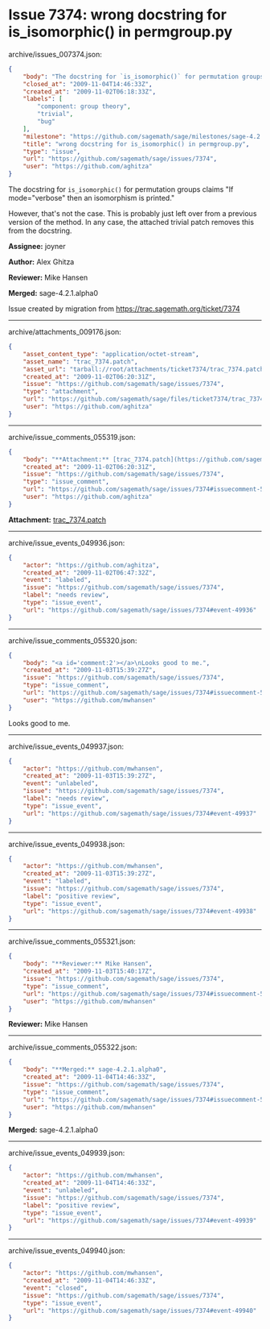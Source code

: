 # Issue 7374: wrong docstring for is_isomorphic() in permgroup.py

archive/issues_007374.json:
```json
{
    "body": "The docstring for `is_isomorphic()` for permutation groups claims \"If mode=\"verbose\" then an isomorphism is printed.\"\n\nHowever, that's not the case.  This is probably just left over from a previous version of the method.  In any case, the attached trivial patch removes this from the docstring.\n\n**Assignee:** joyner\n\n**Author:** Alex Ghitza\n\n**Reviewer:** Mike Hansen\n\n**Merged:** sage-4.2.1.alpha0\n\nIssue created by migration from https://trac.sagemath.org/ticket/7374\n\n",
    "closed_at": "2009-11-04T14:46:33Z",
    "created_at": "2009-11-02T06:18:33Z",
    "labels": [
        "component: group theory",
        "trivial",
        "bug"
    ],
    "milestone": "https://github.com/sagemath/sage/milestones/sage-4.2.1",
    "title": "wrong docstring for is_isomorphic() in permgroup.py",
    "type": "issue",
    "url": "https://github.com/sagemath/sage/issues/7374",
    "user": "https://github.com/aghitza"
}
```
The docstring for `is_isomorphic()` for permutation groups claims "If mode="verbose" then an isomorphism is printed."

However, that's not the case.  This is probably just left over from a previous version of the method.  In any case, the attached trivial patch removes this from the docstring.

**Assignee:** joyner

**Author:** Alex Ghitza

**Reviewer:** Mike Hansen

**Merged:** sage-4.2.1.alpha0

Issue created by migration from https://trac.sagemath.org/ticket/7374





---

archive/attachments_009176.json:
```json
{
    "asset_content_type": "application/octet-stream",
    "asset_name": "trac_7374.patch",
    "asset_url": "tarball://root/attachments/ticket7374/trac_7374.patch",
    "created_at": "2009-11-02T06:20:31Z",
    "issue": "https://github.com/sagemath/sage/issues/7374",
    "type": "attachment",
    "url": "https://github.com/sagemath/sage/files/ticket7374/trac_7374.patch",
    "user": "https://github.com/aghitza"
}
```



---

archive/issue_comments_055319.json:
```json
{
    "body": "**Attachment:** [trac_7374.patch](https://github.com/sagemath/sage/files/ticket7374/trac_7374.patch)",
    "created_at": "2009-11-02T06:20:31Z",
    "issue": "https://github.com/sagemath/sage/issues/7374",
    "type": "issue_comment",
    "url": "https://github.com/sagemath/sage/issues/7374#issuecomment-55319",
    "user": "https://github.com/aghitza"
}
```

**Attachment:** [trac_7374.patch](https://github.com/sagemath/sage/files/ticket7374/trac_7374.patch)



---

archive/issue_events_049936.json:
```json
{
    "actor": "https://github.com/aghitza",
    "created_at": "2009-11-02T06:47:32Z",
    "event": "labeled",
    "issue": "https://github.com/sagemath/sage/issues/7374",
    "label": "needs review",
    "type": "issue_event",
    "url": "https://github.com/sagemath/sage/issues/7374#event-49936"
}
```



---

archive/issue_comments_055320.json:
```json
{
    "body": "<a id='comment:2'></a>\nLooks good to me.",
    "created_at": "2009-11-03T15:39:27Z",
    "issue": "https://github.com/sagemath/sage/issues/7374",
    "type": "issue_comment",
    "url": "https://github.com/sagemath/sage/issues/7374#issuecomment-55320",
    "user": "https://github.com/mwhansen"
}
```

<a id='comment:2'></a>
Looks good to me.



---

archive/issue_events_049937.json:
```json
{
    "actor": "https://github.com/mwhansen",
    "created_at": "2009-11-03T15:39:27Z",
    "event": "unlabeled",
    "issue": "https://github.com/sagemath/sage/issues/7374",
    "label": "needs review",
    "type": "issue_event",
    "url": "https://github.com/sagemath/sage/issues/7374#event-49937"
}
```



---

archive/issue_events_049938.json:
```json
{
    "actor": "https://github.com/mwhansen",
    "created_at": "2009-11-03T15:39:27Z",
    "event": "labeled",
    "issue": "https://github.com/sagemath/sage/issues/7374",
    "label": "positive review",
    "type": "issue_event",
    "url": "https://github.com/sagemath/sage/issues/7374#event-49938"
}
```



---

archive/issue_comments_055321.json:
```json
{
    "body": "**Reviewer:** Mike Hansen",
    "created_at": "2009-11-03T15:40:17Z",
    "issue": "https://github.com/sagemath/sage/issues/7374",
    "type": "issue_comment",
    "url": "https://github.com/sagemath/sage/issues/7374#issuecomment-55321",
    "user": "https://github.com/mwhansen"
}
```

**Reviewer:** Mike Hansen



---

archive/issue_comments_055322.json:
```json
{
    "body": "**Merged:** sage-4.2.1.alpha0",
    "created_at": "2009-11-04T14:46:33Z",
    "issue": "https://github.com/sagemath/sage/issues/7374",
    "type": "issue_comment",
    "url": "https://github.com/sagemath/sage/issues/7374#issuecomment-55322",
    "user": "https://github.com/mwhansen"
}
```

**Merged:** sage-4.2.1.alpha0



---

archive/issue_events_049939.json:
```json
{
    "actor": "https://github.com/mwhansen",
    "created_at": "2009-11-04T14:46:33Z",
    "event": "unlabeled",
    "issue": "https://github.com/sagemath/sage/issues/7374",
    "label": "positive review",
    "type": "issue_event",
    "url": "https://github.com/sagemath/sage/issues/7374#event-49939"
}
```



---

archive/issue_events_049940.json:
```json
{
    "actor": "https://github.com/mwhansen",
    "created_at": "2009-11-04T14:46:33Z",
    "event": "closed",
    "issue": "https://github.com/sagemath/sage/issues/7374",
    "type": "issue_event",
    "url": "https://github.com/sagemath/sage/issues/7374#event-49940"
}
```
